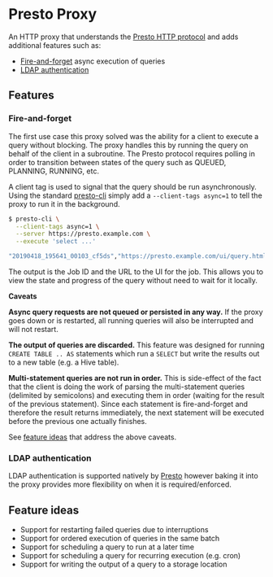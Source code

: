 # Presto Proxy

An HTTP proxy that understands the [Presto HTTP protocol](https://github.com/prestodb/presto/wiki/HTTP-Protocol) and adds additional features such as:

- [Fire-and-forget](#fire-and-forget) async execution of queries
- [LDAP authentication](#ldap-authentication)

## Features

### Fire-and-forget

The first use case this proxy solved was the ability for a client to execute a query without blocking. The proxy handles this by running the query on behalf of the client in a subroutine. The Presto protocol requires polling in order to transition between states of the query such as QUEUED, PLANNING, RUNNING, etc.

A client tag is used to signal that the query should be run asynchronously. Using the standard [presto-cli](https://prestosql.io/docs/current/installation/cli.html) simply add a `--client-tags async=1` to tell the proxy to run it in the background.

```bash
$ presto-cli \
  --client-tags async=1 \
  --server https://presto.example.com \
  --execute 'select ...'

"20190418_195641_00103_cf5ds","https://presto.example.com/ui/query.html?20190418_195641_00103_cf5ds"
```

The output is the Job ID and the URL to the UI for the job. This allows you to view the state and progress of the query without need to wait for it locally.

**Caveats**

**Async query requests are not queued or persisted in any way.** If the proxy goes down or is restarted, all running queries will also be interrupted and will not restart.

**The output of queries are discarded.** This feature was designed for running `CREATE TABLE .. AS` statements which run a `SELECT` but write the results out to a new table (e.g. a Hive table).

**Multi-statement queries are not run in order.** This is side-effect of the fact that the client is doing the work of parsing the multi-statement queries (delimited by semicolons) and executing them in order (waiting for the result of the previous statement). Since each statement is fire-and-forget and therefore the result returns immediately, the next statement will be executed before the previous one actually finishes.

See [feature ideas](#feature-ideas) that address the above caveats.

### LDAP authentication

LDAP authentication is supported natively by [Presto](https://docs.starburstdata.com/latest/security/ldap.html) however baking it into the proxy provides more flexibility on when it is required/enforced.

## Feature ideas

- Support for restarting failed queries due to interruptions
- Support for ordered execution of queries in the same batch
- Support for scheduling a query to run at a later time
- Support for scheduling a query for recurring execution (e.g. cron)
- Support for writing the output of a query to a storage location
